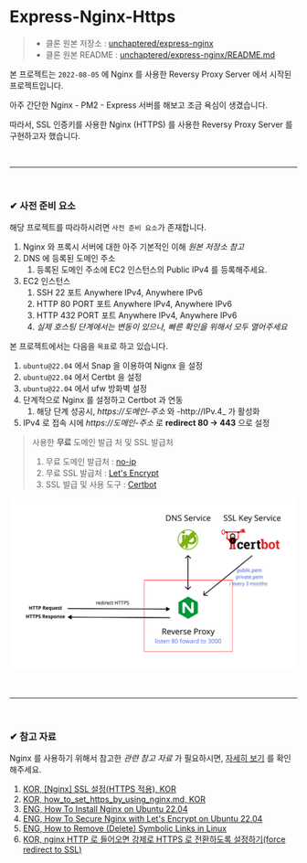 # Express-Nginx-Https

> - 클론 원본 저장소 : [unchaptered/express-nginx](https://github.com/unchaptered/express-nginx)
> - 클론 원본 README : [unchaptered/express-nginx/README.md](./origin/README.md)

본 프로젝트는 `2022-08-05` 에 Nginx 를 사용한 Reversy Proxy Server 에서 시작된 프로젝트입니다.

아주 간단한 Nginx - PM2 - Express 서버를 해보고 조금 욕심이 생겼습니다.

따라서, SSL 인증키를 사용한 Nginx (HTTPS) 를 사용한 Reversy Proxy Server 를 구현하고자 했습니다.

<br>
<hr>
<br>

### ✔ 사전 준비 요소

해당 프로젝트를 따라하시려면 `사전 준비 요소`가 존재합니다.

1. Nginx 와 프록시 서버에 대한 아주 기본적인 이해 _원본 저장소 참고_
2. DNS 에 등록된 도메인 주소
    1. 등록된 도메인 주소에 EC2 인스턴스의 Public IPv4 를 등록해주세요.
3. EC2 인스턴스
    1. SSH 22 포트 Anywhere IPv4, Anywhere IPv6
    2. HTTP 80 PORT 포트 Anywhere IPv4, Anywhere IPv6
    3. HTTP 432 PORT 포트 Anywhere IPv4, Anywhere IPv6
    4. _실제 호스팅 단계에서는 변동이 있으나, 빠른 확인을 위해서 모두 열어주세요_

본 프로젝트에서는 다음을 `목표`로 하고 있습니다.

1. `ubuntu@22.04` 에서 Snap 을 이용하여 Nignx 을 설정
2. `ubuntu@22.04` 에서 Certbt 을 설정
3. `ubuntu@22.04` 에서 ufw 방화벽 설정
4. 단계적으로 Nginx 를 설정하고 Certbot 과 연동
    1. 해당 단계 성공시, _https://도메인-주소_ 와 -http://IPv.4_ 가 활성화
5. IPv4 로 접속 시에 _https://도메인-주소_ 로 **redirect 80 -> 443** 으로 설정

> 사용한 **무료** 도메인 발급 처 및 SSL 발급처
>
> 1. 무료 도메인 발급처 : [no-ip](https://www.noip.com/login?ref_url=console)
> 2. 무료 SSL 발급처 : [Let's Encrypt](https://letsencrypt.org/ko/)
> 3. SSL 발급 및 사용 도구 : [Certbot](https://certbot.eff.org/)

<p align="center"><img src="./Logic.png" style="width:600px;"></p>

<br>
<hr>
<br>

### ✔ 참고 자료

Nginx 를 사용하기 위해서 참고한 _관련 참고 자료_ 가 필요하시면, [자세히 보기](./origin/README.md) 를 확인해주세요.

1. [KOR, [Nginx] SSL 설정(HTTPS 적용), KOR](https://narup.tistory.com/240#--%--nginx-conf)
2. [KOR, how_to_set_https_by_using_nginx.md, KOR](https://gist.github.com/woorim960/dda0bc85599f61a025bb8ac471dfaf7a)
3. [ENG, How To Install Nginx on Ubuntu 22.04](https://www.digitalocean.com/community/tutorials/how-to-install-nginx-on-ubuntu-22-04#step-5-%E2%80%93-setting-up-server-blocks-(recommended))
4. [ENG, How To Secure Nginx with Let's Encrypt on Ubuntu 22.04](https://www.digitalocean.com/community/tutorials/how-to-secure-nginx-with-let-s-encrypt-on-ubuntu-22-04)
5. [ENG, How to Remove (Delete) Symbolic Links in Linux](https://linuxize.com/post/how-to-remove-symbolic-links-in-linux/#:~:text=To%20remove%20a%20symbolic%20link,the%20symlink%20as%20an%20argument.)
6. [KOR, nginx HTTP 로 들어오면 강제로 HTTPS 로 전환하도록 설정하기(force redirect to SSL)](https://www.lesstif.com/system-admin/nginx-http-https-force-redirect-to-ssl-113344694.html)
